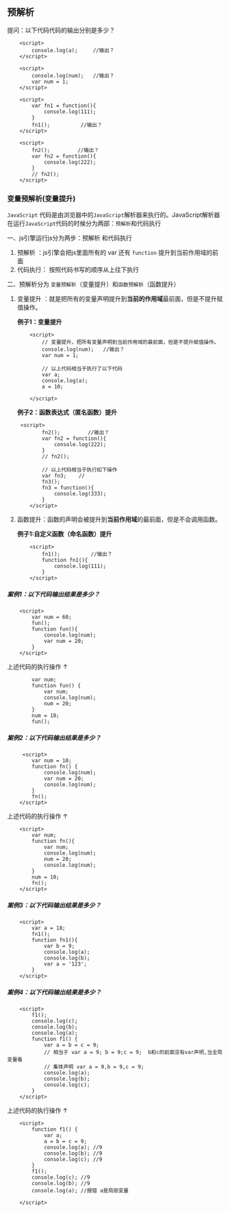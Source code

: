 ## 预解析

提问：以下代码代码的输出分别是多少？

```
    <script>
        console.log(a);     //输出？
    </script>
    
    <script>
        console.log(num);   //输出？
        var num = 1;
    </script>

    <script>
        var fn1 = function(){
            console.log(111);       
        }
        fn1();          //输出？
    </script>

    <script>
        fn2();         //输出？  
        var fn2 = function(){
            console.log(222);       
        }
        // fn2();
    </script>
```



### 变量预解析(变量提升)

`JavaScript` 代码是由浏览器中的`JavaScript`解析器来执行的。JavaScript解析器在运行`JavaScript`代码的时候分为两部：`预解析`和代码执行

一、js引擎运行js分为两步：预解析  和代码执行

1. 预解析 ：js引擎会把js里面所有的 var 还有  `function` 提升到当前作用域的前面
2. 代码执行： 按照代码书写的顺序从上往下执行

二、预解析分为 `变量预解析`（变量提升）和`函数预解析`（函数提升）

1. 变量提升 ：就是把所有的变量声明提升到**当前的作用域**最前面，但是不提升赋值操作。

   **例子1：变量提升**

   ```
       <script>
           // 变量提升，把所有变量声明到当前作用域的最前面，但是不提升赋值操作。
           console.log(num);   //输出？
           var num = 1;
           
           // 以上代码相当于执行了以下代码
           var a;
           console.log(a);
           a = 10;
   
       </script>
   ```

   **例子2：函数表达式（匿名函数）提升**

   ```
    <script>
           fn2();         //输出？  
           var fn2 = function(){
               console.log(222);       
           }
           // fn2();
   
           // 以上代码相当于执行如下操作
           var fn3;    //
           fn3();
           fn3 = function(){
               console.log(333);
           }
       </script>
   ```

   

2. 函数提升：函数的声明会被提升到**当前作用域**的最前面，但是不会调用函数。

   **例子1:自定义函数（命名函数）提升**

   ```
       <script>
           fn1();          //输出？
           function fn1(){
               console.log(111);       
           }
       </script>
   ```

   

##### 案例1：以下代码输出结果是多少？

```
    <script>
        var num = 60;
        fun();
        function fun(){
            console.log(num);
            var num = 20;
        }
    </script>
```

上述代码的执行操作     ↑

```
        var num;
        function fun() {
            var num;
            console.log(num);
            num = 20;
        }
        num = 10;
        fun();
```

##### 案例2：以下代码输出结果是多少？

```
     <script>
        var num = 10;
        function fn() {
            console.log(num);
            var num = 20;
            console.log(num);
        }
        fn();
    </script>
```

上述代码的执行操作     ↑

```
    <script>
        var num;
        function fn(){
            var num;
            console.log(num);
            num = 20;
            console.log(num);
        }
        num = 10;
        fn();
    </script>
```

##### 案例3：以下代码输出结果是多少？

```
    <script>
        var a = 18;
        fn1();
        function fn1(){
            var b = 9;
            console.log(a);
            console.log(b);
            var a = '123';
        }
    </script>
```

##### 案例4：以下代码输出结果是多少？

```
    <script>
        f1();
        console.log(c);
        console.log(b);
        console.log(a);
        function f1() {
            var a = b = c = 9;
            // 相当于 var a = 9; b = 9;c = 9;  b和c的前面没有var声明,当全局变量看
            // 集体声明 var a = 9,b = 9,c = 9;
            console.log(a);
            console.log(b);
            console.log(c);
        }
    </script>
```

上述代码的执行操作     ↑

```
    <script>
        function f1() {
            var a;
            a = b = c = 9;
            console.log(a);	//9
            console.log(b);	//9
            console.log(c);	//9
        }
        f1();
        console.log(c);	//9
        console.log(b);	//9
        console.log(a);	//报错 a是局部变量

    </script>
```

